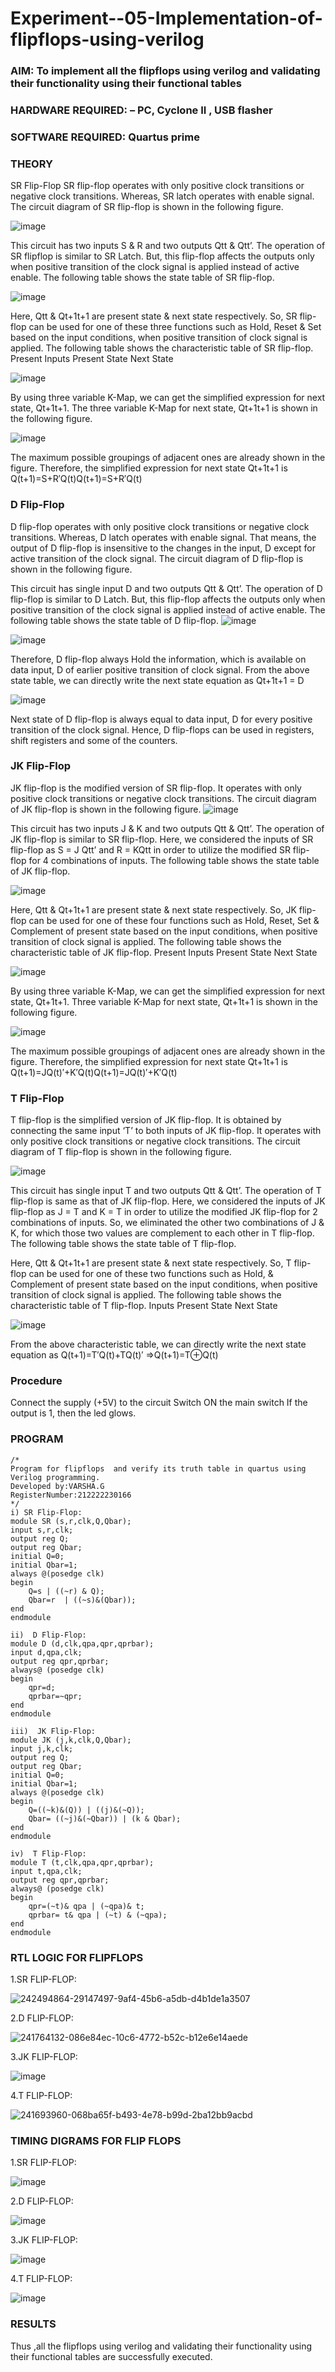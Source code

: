 # Experiment--05-Implementation-of-flipflops-using-verilog
### AIM: To implement all the flipflops using verilog and validating their functionality using their functional tables
### HARDWARE REQUIRED:  – PC, Cyclone II , USB flasher
### SOFTWARE REQUIRED:   Quartus prime
### THEORY 
SR Flip-Flop
SR flip-flop operates with only positive clock transitions or negative clock transitions. Whereas, SR latch operates with enable signal. The circuit diagram of SR flip-flop is shown in the following figure.

![image](https://user-images.githubusercontent.com/36288975/167910294-bb550548-b1dc-4cba-9044-31d9037d476b.png)

 
This circuit has two inputs S & R and two outputs Qtt & Qtt’. The operation of SR flipflop is similar to SR Latch. But, this flip-flop affects the outputs only when positive transition of the clock signal is applied instead of active enable.
The following table shows the state table of SR flip-flop.


![image](https://user-images.githubusercontent.com/36288975/167910648-ced88e69-869c-42e2-9718-a285a3902446.png)


Here, Qtt & Qt+1t+1 are present state & next state respectively. So, SR flip-flop can be used for one of these three functions such as Hold, Reset & Set based on the input conditions, when positive transition of clock signal is applied. The following table shows the characteristic table of SR flip-flop.
Present Inputs	Present State	Next State


![image](https://user-images.githubusercontent.com/36288975/167908180-5fc9d589-1cb5-41f5-b2c8-927e04f5f387.png)

By using three variable K-Map, we can get the simplified expression for next state, Qt+1t+1. The three variable K-Map for next state, Qt+1t+1 is shown in the following figure.

![image](https://user-images.githubusercontent.com/36288975/167908214-25b30a54-db20-4bcb-9385-5f93a1982a09.png)

 
The maximum possible groupings of adjacent ones are already shown in the figure. Therefore, the simplified expression for next state Qt+1t+1 is
Q(t+1)=S+R′Q(t)Q(t+1)=S+R′Q(t)


### D Flip-Flop
D flip-flop operates with only positive clock transitions or negative clock transitions. Whereas, D latch operates with enable signal. That means, the output of D flip-flop is insensitive to the changes in the input, D except for active transition of the clock signal. The circuit diagram of D flip-flop is shown in the following figure.
 
This circuit has single input D and two outputs Qtt & Qtt’. The operation of D flip-flop is similar to D Latch. But, this flip-flop affects the outputs only when positive transition of the clock signal is applied instead of active enable.
The following table shows the state table of D flip-flop.
![image](https://user-images.githubusercontent.com/36288975/167908342-e03f0cbb-5958-43bb-b74a-5e3ec2341675.png)

![image](https://user-images.githubusercontent.com/36288975/167910325-aeef0739-0a54-40e2-bebd-6f5fa0cad10e.png)



Therefore, D flip-flop always Hold the information, which is available on data input, D of earlier positive transition of clock signal. From the above state table, we can directly write the next state equation as
Qt+1t+1 = D



![image](https://user-images.githubusercontent.com/36288975/167908850-d39d07ba-7f9d-490a-b9f2-274e189fd047.png)

Next state of D flip-flop is always equal to data input, D for every positive transition of the clock signal. Hence, D flip-flops can be used in registers, shift registers and some of the counters.


### JK Flip-Flop
JK flip-flop is the modified version of SR flip-flop. It operates with only positive clock transitions or negative clock transitions. The circuit diagram of JK flip-flop is shown in the following figure.
![image](https://user-images.githubusercontent.com/36288975/167910378-d2d984a7-2815-4d17-8c41-ee4bdf59ec24.png) 

 
This circuit has two inputs J & K and two outputs Qtt & Qtt’. The operation of JK flip-flop is similar to SR flip-flop. Here, we considered the inputs of SR flip-flop as S = J Qtt’ and R = KQtt in order to utilize the modified SR flip-flop for 4 combinations of inputs.
The following table shows the state table of JK flip-flop.


![image](https://user-images.githubusercontent.com/36288975/167908575-59c35afb-50d3-46a2-888c-47478a3179d5.png)

Here, Qtt & Qt+1t+1 are present state & next state respectively. So, JK flip-flop can be used for one of these four functions such as Hold, Reset, Set & Complement of present state based on the input conditions, when positive transition of clock signal is applied. The following table shows the characteristic table of JK flip-flop.
Present Inputs	Present State	Next State

![image](https://user-images.githubusercontent.com/36288975/167908664-c854ffe9-0bd3-44c2-bfa6-e53928181c69.png)


By using three variable K-Map, we can get the simplified expression for next state, Qt+1t+1. Three variable K-Map for next state, Qt+1t+1 is shown in the following figure.
 
 
 ![image](https://user-images.githubusercontent.com/36288975/167908688-fa93c3e9-8323-4864-947d-c11d163d5a90.png)

The maximum possible groupings of adjacent ones are already shown in the figure. Therefore, the simplified expression for next state Qt+1t+1 is
Q(t+1)=JQ(t)′+K′Q(t)Q(t+1)=JQ(t)′+K′Q(t)



### T Flip-Flop
T flip-flop is the simplified version of JK flip-flop. It is obtained by connecting the same input ‘T’ to both inputs of JK flip-flop. It operates with only positive clock transitions or negative clock transitions. The circuit diagram of T flip-flop is shown in the following figure.

![image](https://user-images.githubusercontent.com/36288975/167911534-5f3c445d-bc68-46e2-9a9c-7efce5febc60.png)



This circuit has single input T and two outputs Qtt & Qtt’. The operation of T flip-flop is same as that of JK flip-flop. Here, we considered the inputs of JK flip-flop as J = T and K = T in order to utilize the modified JK flip-flop for 2 combinations of inputs. So, we eliminated the other two combinations of J & K, for which those two values are complement to each other in T flip-flop.
The following table shows the state table of T flip-flop.



Here, Qtt & Qt+1t+1 are present state & next state respectively. So, T flip-flop can be used for one of these two functions such as Hold, & Complement of present state based on the input conditions, when positive transition of clock signal is applied. The following table shows the characteristic table of T flip-flop.
Inputs	Present State	Next State


![image](https://user-images.githubusercontent.com/36288975/167909015-53aa9450-3f28-4202-887a-79d88228f8a0.png)

From the above characteristic table, we can directly write the next state equation as
Q(t+1)=T′Q(t)+TQ(t)′
⇒Q(t+1)=T⊕Q(t)

### Procedure

Connect the supply (+5V) to the circuit Switch ON the main switch If the output is 1, then the led glows.

### PROGRAM 
```
/*
Program for flipflops  and verify its truth table in quartus using Verilog programming.
Developed by:VARSHA.G
RegisterNumber:212222230166
*/
i) SR Flip-Flop:
module SR (s,r,clk,Q,Qbar);
input s,r,clk;
output reg Q;
output reg Qbar;
initial Q=0;
initial Qbar=1;
always @(posedge clk)
begin
	Q=s | ((~r) & Q);
	Qbar=r  | ((~s)&(Qbar));
end
endmodule

ii)  D Flip-Flop:
module D (d,clk,qpa,qpr,qprbar);
input d,qpa,clk;
output reg qpr,qprbar;
always@ (posedge clk)
begin
	qpr=d;
	qprbar=~qpr;
end
endmodule

iii)  JK Flip-Flop:
module JK (j,k,clk,Q,Qbar);
input j,k,clk;
output reg Q;
output reg Qbar;
initial Q=0;
initial Qbar=1;
always @(posedge clk)
begin
	Q=((~k)&(Q)) | ((j)&(~Q));
	Qbar= ((~j)&(~Qbar)) | (k & Qbar);
end
endmodule

iv)  T Flip-Flop:
module T (t,clk,qpa,qpr,qprbar);
input t,qpa,clk;
output reg qpr,qprbar;
always@ (posedge clk)
begin
	qpr=(~t)& qpa | (~qpa)& t;
	qprbar= t& qpa | (~t) & (~qpa);
end
endmodule
```
### RTL LOGIC FOR FLIPFLOPS 
1.SR FLIP-FLOP:

![242494864-29147497-9af4-45b6-a5db-d4b1de1a3507](https://github.com/MavillaPranathi/Experiment--05-Implementation-of-flipflops-using-verilog/assets/118343610/115ded3f-93aa-4486-a505-29be30003145)

2.D FLIP-FLOP:

![241764132-086e84ec-10c6-4772-b52c-b12e6e14aede](https://github.com/MavillaPranathi/Experiment--05-Implementation-of-flipflops-using-verilog/assets/118343610/69ecb4c3-4d1f-4ba7-b294-78309923f904)

3.JK FLIP-FLOP:

![image](https://github.com/MavillaPranathi/Experiment--05-Implementation-of-flipflops-using-verilog/assets/118343610/2cfd3629-f6d9-4ba7-8180-bacb8fd7e1a5)

4.T FLIP-FLOP:

![241693960-068ba65f-b493-4e78-b99d-2ba12bb9acbd](https://github.com/MavillaPranathi/Experiment--05-Implementation-of-flipflops-using-verilog/assets/118343610/daf9fc94-648a-4719-aa57-78edf605c7aa)

### TIMING DIGRAMS FOR FLIP FLOPS 
1.SR FLIP-FLOP:

![image](https://github.com/MavillaPranathi/Experiment--05-Implementation-of-flipflops-using-verilog/assets/118343610/4ca775f6-4877-4ca1-b695-79ee6c6689a7)

2.D FLIP-FLOP:

![image](https://github.com/MavillaPranathi/Experiment--05-Implementation-of-flipflops-using-verilog/assets/118343610/4af9fd3d-c382-4039-8829-13e340e7825b)

3.JK FLIP-FLOP:

![image](https://github.com/MavillaPranathi/Experiment--05-Implementation-of-flipflops-using-verilog/assets/118343610/f1d28121-717c-4c9d-a609-99484c8bf907)

4.T FLIP-FLOP:

![image](https://github.com/MavillaPranathi/Experiment--05-Implementation-of-flipflops-using-verilog/assets/118343610/65ddf0f9-fa20-469a-a7c2-69aae5121097)

### RESULTS 
Thus ,all the flipflops using verilog and validating their functionality using their functional tables are successfully executed.
